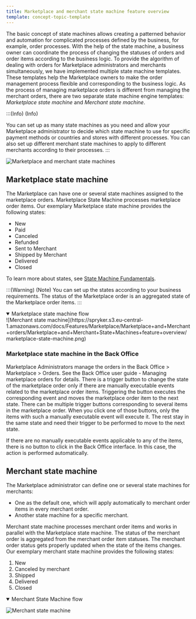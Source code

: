 ```yaml
---
title: Marketplace and merchant state machine feature overview
template: concept-topic-template
---
```


The basic concept of state machines allows creating a patterned behavior and automation for complicated processes defined by the business, for example, order processes. 
With the help of the state machine, a business owner can coordinate the process of changing the statuses of orders and order items according to the business logic.
To provide the algorithm of dealing with orders for Marketplace administrators and merchants simultaneously, we have implemented multiple state machine templates. These templates help the Marketplace owners to make the order management process flexible and corresponding to the business logic. As the process of managing marketplace orders is different from managing the merchant orders, there are two separate state machine engine templates: *Marketplace state machine* and *Merchant state machine*. 

:::(Info) (Info)

You can set up as many state machines as you need and allow your Marketplace administrator to decide which state machine to use for specific payment methods or countries and stores with different processes. You can also set up different merchant state machines to apply to different merchants according to their processes.
:::

![Marketplace and merchant state machines](https://confluence-connect.gliffy.net/embed/image/01b89c1e-03f6-448a-90f4-982630e5f96a.png?utm_medium=live&utm_source=custom)

## Marketplace state machine
The Marketplace can have one or several state machines assigned to the marketplace orders. Marketplace State Machine processes marketplace order items. 
Our exemplary Marketplace state machine provides the following states: 

* New
* Paid
* Canceled
* Refunded
* Sent to Merchant
* Shipped by Merchant
* Delivered
* Closed

To learn more about states, see [State Machine Fundamentals](https://documentation.spryker.com/docs/state-machine-cookbook#state-machine-cookbook---part-i---state-machine-fundamentals).

:::(Warning) (Note)
You can set up the states according to your business requirements.
The status of the Marketplace order is an aggregated state of the Marketplace order items.
:::

<details open>
<summary>Marketplace state machine flow</summary>
![Merchant state machine](https://spryker.s3.eu-central-1.amazonaws.com/docs/Features/Marketplace/Marketplace+and+Merchant+orders/Marketplace+and+Merchant+State+Machines+feature+overview/marketplace-state-machine.png)
</details>

### Marketplace state machine in the Back Office

Marketplace Administrators manage the orders in the Back Office > Marketplace > Orders. See the Back Office user guide - Managing marketplace orders for details. There is a trigger button to change the state of the marketplace order only if there are manually executable events related to the marketplace order items. Triggering the button executes the corresponding event and moves the marketplace order item to the next state. There can be multiple trigger buttons corresponding to several items in the marketplace order. When you click one of those buttons, only the items with such a manually executable event will execute it. The rest stay in the same state and need their trigger to be performed to move to the next state.

If there are no manually executable events applicable to any of the items, there is no button to click in the Back Office interface. In this case, the action is performed automatically.

## Merchant state machine
The Marketplace administrator can define one or several state machines for merchants:

* One as the default one, which will apply automatically to merchant order items in every merchant order.
* Another state machine for a specific merchant.

Merchant state machine processes merchant order items and works in parallel with the Marketplace state machine.
The status of the merchant order is aggregated from the merchant order item statuses. The merchant order status gets properly updated when the state of the items changes.
Our exemplary merchant state machine provides the following states: 

1. New
2. Canceled by merchant
3. Shipped
4. Delivered
5. Closed

<details open>
<summary>Merchant State Machine flow</summary>

![Merchant state machine](https://spryker.s3.eu-central-1.amazonaws.com/docs/Features/Marketplace/Marketplace+and+Merchant+orders/Marketplace+and+Merchant+State+Machines+feature+overview/merchant-state-machine.png)

</details>




